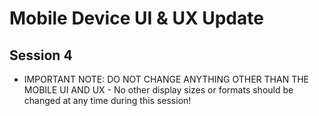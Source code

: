 # Mobile Device UI & UX Update #

## Session 4 ##
- IMPORTANT NOTE: DO NOT CHANGE ANYTHING OTHER THAN THE MOBILE UI AND UX - No other display sizes or formats should be changed at any time during this session!

